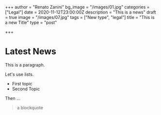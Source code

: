 +++
author = "Renato Zanini"
bg_image = "/images/01.jpg"
categories = ["Legal"]
date = 2020-11-12T23:00:00Z
description = "This is a news"
draft = true
image = "/images/07.jpg"
tags = ["New type", "legal"]
title = "This is a new Title"
type = "post"

+++
# Latest News

This is a paragraph.

Let's use lists.

* First topic
* Second Topic

Then ...

> a blockquote